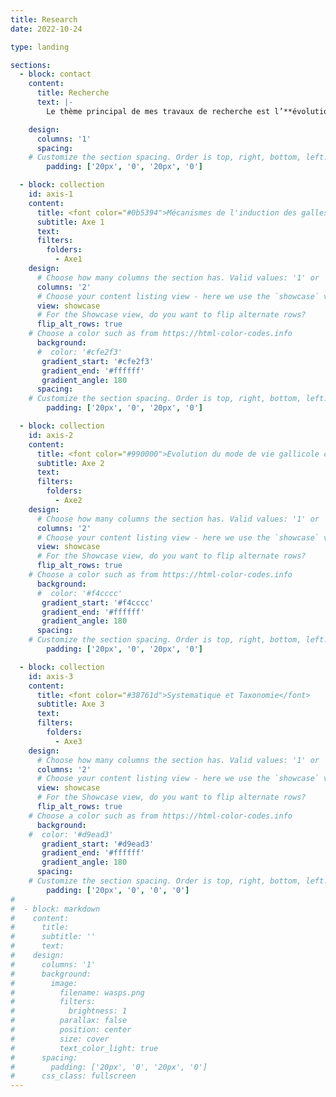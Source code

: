 ```yaml
---
title: Research
date: 2022-10-24

type: landing

sections:
  - block: contact
    content:
      title: Recherche
      text: |-
        Le thème principal de mes travaux de recherche est l’**évolution et l’écologie chimique des interactions plante-insecte**. J’étudie les processus de manipulation de la physiologie et du développement végétal par les insectes, conduisant parfois à la formation de structures appelées « **galle** ». Mes travaux à ce sujet peuvent être regroupés en trois axes de recherche interdépendants. [<font color="#6fa8dc">Le **premier axe** comprend la recherche des mécanismes moléculaires impliqués dans la formation des galles d’insecte.</font>](#axis-1) [<font color="#e06666">Le **deuxième axe** concerne l’étude de l’évolution du mode de vie gallicole et ses conséquences adaptatives chez les insectes.</font>](#axis-2) Enfin, [<font color="#93c47d">le **troisième axe** de mes travaux consiste en la systématique des Gracillariidés (Lepidoptera) et des Cynipidés (Hymenoptera).</font>](#axis-3)

    design:
      columns: '1'
      spacing:
    # Customize the section spacing. Order is top, right, bottom, left.
        padding: ['20px', '0', '20px', '0']

  - block: collection
    id: axis-1
    content: 
      title: <font color="#0b5394">Mécanismes de l'induction des galles d'Hyménoptères</font> 
      subtitle: Axe 1
      text:  
      filters:
        folders:
          - Axe1
    design:
      # Choose how many columns the section has. Valid values: '1' or '2'.
      columns: '2'
      # Choose your content listing view - here we use the `showcase` view
      view: showcase
      # For the Showcase view, do you want to flip alternate rows?
      flip_alt_rows: true
    # Choose a color such as from https://html-color-codes.info
      background:
      #  color: '#cfe2f3'
       gradient_start: '#cfe2f3'
       gradient_end: '#ffffff'
       gradient_angle: 180
      spacing:
    # Customize the section spacing. Order is top, right, bottom, left.
        padding: ['20px', '0', '20px', '0']

  - block: collection
    id: axis-2
    content:
      title: <font color="#990000">Evolution du mode de vie gallicole chez les Hymenoptères</font>
      subtitle: Axe 2
      text: 
      filters:
        folders:
          - Axe2
    design:
      # Choose how many columns the section has. Valid values: '1' or '2'.
      columns: '2'
      # Choose your content listing view - here we use the `showcase` view
      view: showcase
      # For the Showcase view, do you want to flip alternate rows?
      flip_alt_rows: true
    # Choose a color such as from https://html-color-codes.info
      background:
      #  color: '#f4cccc'
       gradient_start: '#f4cccc'
       gradient_end: '#ffffff'
       gradient_angle: 180
      spacing:
    # Customize the section spacing. Order is top, right, bottom, left.
        padding: ['20px', '0', '20px', '0']

  - block: collection
    id: axis-3
    content:
      title: <font color="#38761d">Systematique et Taxonomie</font>
      subtitle: Axe 3
      text: 
      filters:
        folders:
          - Axe3
    design:
      # Choose how many columns the section has. Valid values: '1' or '2'.
      columns: '2'
      # Choose your content listing view - here we use the `showcase` view
      view: showcase
      # For the Showcase view, do you want to flip alternate rows?
      flip_alt_rows: true
    # Choose a color such as from https://html-color-codes.info
      background:
    #  color: '#d9ead3'
       gradient_start: '#d9ead3'
       gradient_end: '#ffffff'
       gradient_angle: 180
      spacing:
    # Customize the section spacing. Order is top, right, bottom, left.
        padding: ['20px', '0', '0', '0']
#
#  - block: markdown
#    content:
#      title:
#      subtitle: ''
#      text:
#    design:
#      columns: '1'
#      background:
#        image: 
#          filename: wasps.png
#          filters:
#            brightness: 1
#          parallax: false
#          position: center
#          size: cover
#          text_color_light: true
#      spacing:
#        padding: ['20px', '0', '20px', '0']
#      css_class: fullscreen
---
```

